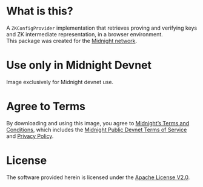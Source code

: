 # What is this?
A `ZKConfigProvider` implementation that retrieves proving and verifying keys and ZK intermediate
representation, in a browser environment.  
This package was created for the [Midnight network](https://midnight.network).  

# Use only in Midnight Devnet
Image exclusively for Midnight devnet use.  

# Agree to Terms
By downloading and using this image, you agree to [Midnight’s Terms and Conditions](https://midnight.network/static/terms.pdf), which includes the [Midnight Public Devnet Terms of Service](https://midnight.network/static/midnight-devnet-terms-of-service.pdf) and [Privacy Policy](https://midnight.network/static/privacy-policy.pdf).

# License
The software provided herein is licensed under the [Apache License V2.0](http://www.apache.org/licenses/LICENSE-2.0).
